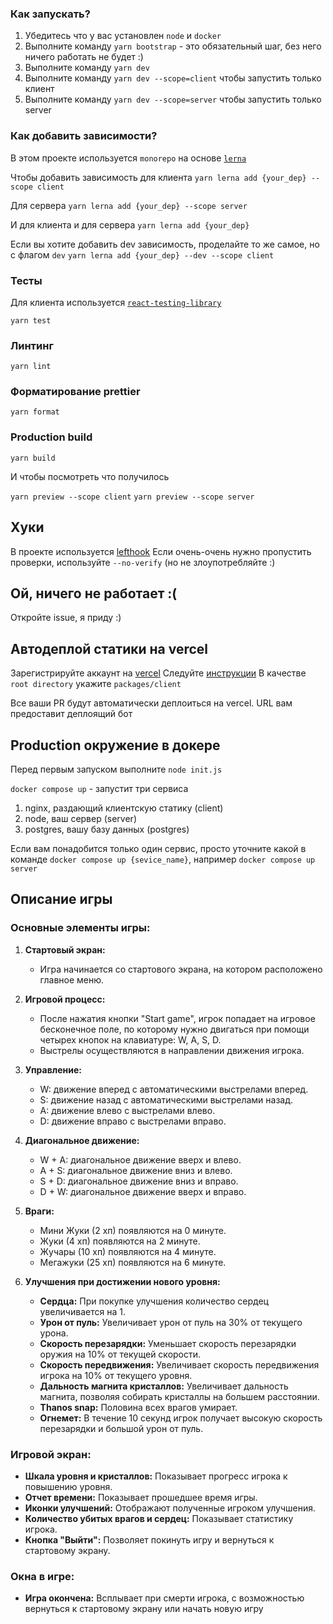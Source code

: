 ### Как запускать?

1. Убедитесь что у вас установлен `node` и `docker`
2. Выполните команду `yarn bootstrap` - это обязательный шаг, без него ничего работать не будет :)
3. Выполните команду `yarn dev`
4. Выполните команду `yarn dev --scope=client` чтобы запустить только клиент
5. Выполните команду `yarn dev --scope=server` чтобы запустить только server

### Как добавить зависимости?

В этом проекте используется `monorepo` на основе [`lerna`](https://github.com/lerna/lerna)

Чтобы добавить зависимость для клиента
`yarn lerna add {your_dep} --scope client`

Для сервера
`yarn lerna add {your_dep} --scope server`

И для клиента и для сервера
`yarn lerna add {your_dep}`

Если вы хотите добавить dev зависимость, проделайте то же самое, но с флагом `dev`
`yarn lerna add {your_dep} --dev --scope client`

### Тесты

Для клиента используется [`react-testing-library`](https://testing-library.com/docs/react-testing-library/intro/)

`yarn test`

### Линтинг

`yarn lint`

### Форматирование prettier

`yarn format`

### Production build

`yarn build`

И чтобы посмотреть что получилось

`yarn preview --scope client`
`yarn preview --scope server`

## Хуки

В проекте используется [lefthook](https://github.com/evilmartians/lefthook)
Если очень-очень нужно пропустить проверки, используйте `--no-verify` (но не злоупотребляйте :)

## Ой, ничего не работает :(

Откройте issue, я приду :)

## Автодеплой статики на vercel

Зарегистрируйте аккаунт на [vercel](https://vercel.com/)
Следуйте [инструкции](https://vitejs.dev/guide/static-deploy.html#vercel-for-git)
В качестве `root directory` укажите `packages/client`

Все ваши PR будут автоматически деплоиться на vercel. URL вам предоставит деплоящий бот

## Production окружение в докере

Перед первым запуском выполните `node init.js`

`docker compose up` - запустит три сервиса

1. nginx, раздающий клиентскую статику (client)
2. node, ваш сервер (server)
3. postgres, вашу базу данных (postgres)

Если вам понадобится только один сервис, просто уточните какой в команде
`docker compose up {sevice_name}`, например `docker compose up server`

## Описание игры

### Основные элементы игры:

1. **Стартовый экран:**
   - Игра начинается со стартового экрана, на котором расположено главное меню.

2. **Игровой процесс:**
   - После нажатия кнопки "Start game", игрок попадает на игровое бесконечное поле, по которому нужно двигаться при помощи четырех кнопок на клавиатуре: W, A, S, D.
   - Выстрелы осуществляются в направлении движения игрока.

3. **Управление:**
   - W: движение вперед с автоматическими выстрелами вперед.
   - S: движение назад с автоматическими выстрелами назад.
   - A: движение влево с выстрелами влево.
   - D: движение вправо с выстрелами вправо.

4. **Диагональное движение:**
   - W + A: диагональное движение вверх и влево.
   - A + S: диагональное движение вниз и влево.
   - S + D: диагональное движение вниз и вправо.
   - D + W: диагональное движение вверх и вправо.

5. **Враги:**
   - Мини Жуки (2 хп) появляются на 0 минуте.
   - Жуки (4 хп) появляются на 2 минуте.
   - Жучары (10 хп) появляются на 4 минуте.
   - Мегажуки (25 хп) появляются на 6 минуте.

6. **Улучшения при достижении нового уровня:**
   - **Сердца:** При покупке улучшения количество сердец увеличивается на 1.
   - **Урон от пуль:** Увеличивает урон от пуль на 30% от текущего урона.
   - **Скорость перезарядки:** Уменьшает скорость перезарядки оружия на 10% от текущей скорости.
   - **Скорость передвижения:** Увеличивает скорость передвижения игрока на 10% от текущего уровня.
   - **Дальность магнита кристаллов:** Увеличивает дальность магнита, позволяя собирать кристаллы на большем расстоянии.
   - **Thanos snap:** Половина всех врагов умирает.
   - **Огнемет:** В течение 10 секунд игрок получает высокую скорость перезарядки и большой урон от пуль.

### Игровой экран:

- **Шкала уровня и кристаллов:** Показывает прогресс игрока к повышению уровня.
- **Отчет времени:** Показывает прошедшее время игры.
- **Иконки улучшений:** Отображают полученные игроком улучшения.
- **Количество убитых врагов и сердец:** Показывает статистику игрока.
- **Кнопка "Выйти":** Позволяет покинуть игру и вернуться к стартовому экрану.

### Окна в игре:

- **Игра окончена:** Всплывает при смерти игрока, с возможностью вернуться к стартовому экрану или начать новую игру
